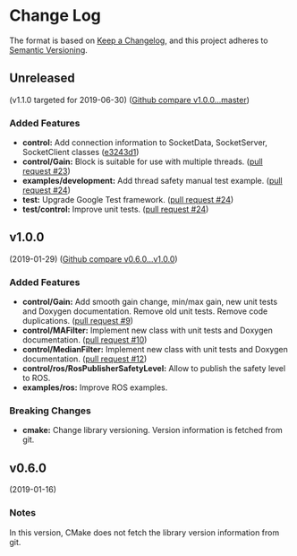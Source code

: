 # Change Log

The format is based on [Keep a Changelog](https://keepachangelog.com/en/1.0.0/),
and this project adheres to [Semantic Versioning](https://semver.org/spec/v2.0.0.html).


## Unreleased
(v1.1.0 targeted for 2019-06-30) ([Github compare v1.0.0...master](https://github.com/eeros-project/eeros-framework/compare/v1.0.0...master))

### Added Features
* **control:** Add connection information to SocketData, SocketServer, SocketClient classes ([e3243d1](https://github.com/eeros-project/eeros-framework/commit/e3243d1))
* **control/Gain:** Block is suitable for use with multiple threads. ([pull request #23](https://github.com/eeros-project/eeros-framework/pull/23))
* **examples/development:** Add thread safety manual test example. ([pull request #24](https://github.com/eeros-project/eeros-framework/pull/24))
* **test:** Upgrade Google Test framework. ([pull request #24](https://github.com/eeros-project/eeros-framework/pull/24))
* **test/control:** Improve unit tests. ([pull request #24](https://github.com/eeros-project/eeros-framework/pull/24))


## v1.0.0
(2019-01-29) ([Github compare v0.6.0...v1.0.0](https://github.com/eeros-project/eeros-framework/compare/v0.6.0...v1.0.0))

### Added Features
* **control/Gain:** Add smooth gain change, min/max gain, new unit tests and Doxygen documentation. Remove old unit tests. Remove code duplications. ([pull request #9](https://github.com/eeros-project/eeros-framework/pull/9))
* **control/MAFilter:** Implement new class with unit tests and Doxygen documentation. ([pull request #10](https://github.com/eeros-project/eeros-framework/pull/10))
* **control/MedianFilter:** Implement new class with unit tests and Doxygen documentation. ([pull request #12](https://github.com/eeros-project/eeros-framework/pull/12))
* **control/ros/RosPublisherSafetyLevel:** Allow to publish the safety level to ROS.
* **examples/ros:** Improve ROS examples.

### Breaking Changes
* **cmake:** Change library versioning. Version information is fetched from git.


## v0.6.0
(2019-01-16)

### Notes
In this version, CMake does not fetch the library version information from git.
